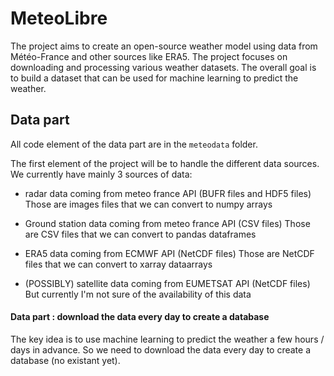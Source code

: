# MeteoLibre

The project aims to create an open-source weather model using data from Météo-France and other sources like ERA5. The project focuses on downloading and processing various weather datasets. The overall goal is to build a dataset that can be used for machine learning to predict the weather.

## Data part

All code element of the data part are in the `meteodata` folder.

The first element of the project will be to handle the different data sources.
We currently have mainly 3 sources of data:

- radar data coming from meteo france API (BUFR files and HDF5 files)
Those are images files that we can convert to numpy arrays

- Ground station data coming from meteo france API (CSV files)
Those are CSV files that we can convert to pandas dataframes

- ERA5 data coming from ECMWF API (NetCDF files)
Those are NetCDF files that we can convert to xarray dataarrays

- (POSSIBLY) satellite data coming from EUMETSAT API (NetCDF files)
But currently I'm not sure of the availability of this data

#### Data part : download the data every day to create a database

The key idea is to use machine learning to predict the weather a few hours / days in advance.
So we need to download the data every day to create a database (no existant yet).








